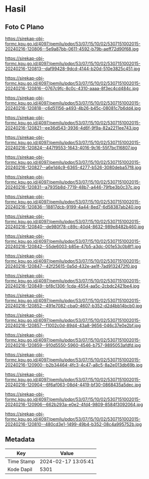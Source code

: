 # Hasil

## Foto C Plano

https://sirekap-obj-formc.kpu.go.id/4097/pemilu/pdpr/53/07/15/10/02/5307151002015-20240216-120806--5e9a87bb-0611-4592-b79b-aeff72d90f68.jpg

https://sirekap-obj-formc.kpu.go.id/4097/pemilu/pdpr/53/07/15/10/02/5307151002015-20240216-120813--daf99428-9dcd-4144-b20d-510e3825c451.jpg

https://sirekap-obj-formc.kpu.go.id/4097/pemilu/pdpr/53/07/15/10/02/5307151002015-20240216-120816--0767c9fc-8c0c-4310-aaaa-8f3ec4cd484c.jpg

https://sirekap-obj-formc.kpu.go.id/4097/pemilu/pdpr/53/07/15/10/02/5307151002015-20240216-120818--c6d51156-a493-4b26-b45c-08081c7b6dd4.jpg

https://sirekap-obj-formc.kpu.go.id/4097/pemilu/pdpr/53/07/15/10/02/5307151002015-20240216-120821--ee36d543-3936-4d6f-9f9a-82a2211ee743.jpg

https://sirekap-obj-formc.kpu.go.id/4097/pemilu/pdpr/53/07/15/10/02/5307151002015-20240216-120824--447f9553-1643-4016-9c16-55f7bc116807.jpg

https://sirekap-obj-formc.kpu.go.id/4097/pemilu/pdpr/53/07/15/10/02/5307151002015-20240216-120827--a6e1d4c9-6365-4277-b526-3080deba57f8.jpg

https://sirekap-obj-formc.kpu.go.id/4097/pemilu/pdpr/53/07/15/10/02/5307151002015-20240216-120831--a7935b8d-7719-48b7-a446-79fbe3b0c37c.jpg

https://sirekap-obj-formc.kpu.go.id/4097/pemilu/pdpr/53/07/15/10/02/5307151002015-20240216-120836--18817dcb-9199-4a44-8ed7-6d58387ab240.jpg

https://sirekap-obj-formc.kpu.go.id/4097/pemilu/pdpr/53/07/15/10/02/5307151002015-20240216-120840--de980f78-c89c-40d4-8632-989e8482b460.jpg

https://sirekap-obj-formc.kpu.go.id/4097/pemilu/pdpr/53/07/15/10/02/5307151002015-20240216-120842--55de6003-b85e-47b5-a3dc-001e53c0b8f1.jpg

https://sirekap-obj-formc.kpu.go.id/4097/pemilu/pdpr/53/07/15/10/02/5307151002015-20240216-120847--42f25615-0a5d-432e-ae1f-7ad9132472f0.jpg

https://sirekap-obj-formc.kpu.go.id/4097/pemilu/pdpr/53/07/15/10/02/5307151002015-20240216-120849--bf8c1306-1cda-4554-aa5c-2cbdc2421be4.jpg

https://sirekap-obj-formc.kpu.go.id/4097/pemilu/pdpr/53/07/15/10/02/5307151002015-20240216-120852--491e7082-cba0-4607-b352-d2d4bb14bcb0.jpg

https://sirekap-obj-formc.kpu.go.id/4097/pemilu/pdpr/53/07/15/10/02/5307151002015-20240216-120857--f1002c0d-89d4-43a8-9656-046c37e0e2bf.jpg

https://sirekap-obj-formc.kpu.go.id/4097/pemilu/pdpr/53/07/15/10/02/5307151002015-20240216-120859--910d5550-5960-4546-b757-9895053afdfd.jpg

https://sirekap-obj-formc.kpu.go.id/4097/pemilu/pdpr/53/07/15/10/02/5307151002015-20240216-120900--b2b34464-4fc3-4c47-a8c5-8a2e013db69b.jpg

https://sirekap-obj-formc.kpu.go.id/4097/pemilu/pdpr/53/07/15/10/02/5307151002015-20240216-120904--6f6af063-08d4-4419-bf30-0868435a5dec.jpg

https://sirekap-obj-formc.kpu.go.id/4097/pemilu/pdpr/53/07/15/10/02/5307151002015-20240216-120906--662b293a-e0e2-4fd4-9809-8584f3092064.jpg

https://sirekap-obj-formc.kpu.go.id/4097/pemilu/pdpr/53/07/15/10/02/5307151002015-20240216-120810--480cd3e1-1499-49b4-b352-08c4a995752b.jpg


## Metadata

| Key        | Value               |
| ---------- | ------------------- |
| Time Stamp | 2024-02-17 13:05:41 |
| Kode Dapil | 5301                |



